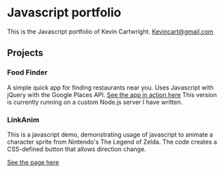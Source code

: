 # Javascript portfolio

This is the Javascript portfolio of Kevin Cartwright.
Kevincart@gmail.com

## Projects
### Food Finder
A simple quick app for finding restaurants near you.
Uses Javascript with jQuery with the Google Places API.
[See the app in action here](https://kevincartwright.herokuapp.com/)
This version is currently running on a custom Node.js server I have written.

### LinkAnim
This is a javascript demo, demonstrating usage of javascript to animate a character sprite from Nintendo's The Legend of Zelda. The code creates a CSS-defined button that allows direction change.

[See the page here](http://htmlpreview.github.io/?https://github.com/Kevincart/js_portfolio/blob/master/linkAnim/linkAnim.html)
